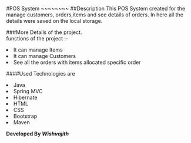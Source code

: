 #POS System
****~~~~~~~~****
##Description
This POS System created for the manage customers, orders,items and see details of orders. In here all the details were saved on the local storage.

###More Details of the project.<br>
functions of the project :-
 <li> It can manage Items  
 <li> It can manage Customers  
 <li> See all the orders with items allocated specific order 

####Used Technologies are

<li>Java
<li>Spring MVC
<li>Hibernate
<li>HTML
<li>CSS
<li>Bootstrap
<li>Maven

**Developed By _Wishvajith_**